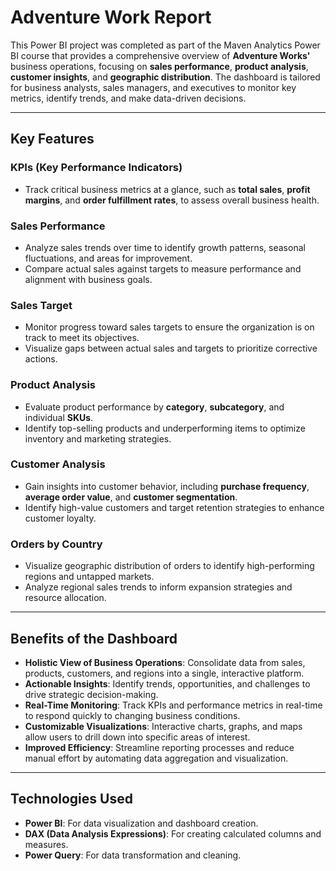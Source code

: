 # Adventure Work Report

This Power BI project was completed as part of the Maven Analytics Power BI course that provides a comprehensive overview of **Adventure Works'** business operations, focusing on **sales performance**, **product analysis**, **customer insights**, and **geographic distribution**. The dashboard is tailored for business analysts, sales managers, and executives to monitor key metrics, identify trends, and make data-driven decisions.

---

## Key Features

### **KPIs (Key Performance Indicators)**
- Track critical business metrics at a glance, such as **total sales**, **profit margins**, and **order fulfillment rates**, to assess overall business health.

### **Sales Performance**
- Analyze sales trends over time to identify growth patterns, seasonal fluctuations, and areas for improvement.
- Compare actual sales against targets to measure performance and alignment with business goals.

### **Sales Target**
- Monitor progress toward sales targets to ensure the organization is on track to meet its objectives.
- Visualize gaps between actual sales and targets to prioritize corrective actions.

### **Product Analysis**
- Evaluate product performance by **category**, **subcategory**, and individual **SKUs**.
- Identify top-selling products and underperforming items to optimize inventory and marketing strategies.

### **Customer Analysis**
- Gain insights into customer behavior, including **purchase frequency**, **average order value**, and **customer segmentation**.
- Identify high-value customers and target retention strategies to enhance customer loyalty.

### **Orders by Country**
- Visualize geographic distribution of orders to identify high-performing regions and untapped markets.
- Analyze regional sales trends to inform expansion strategies and resource allocation.

---

## Benefits of the Dashboard

- **Holistic View of Business Operations**: Consolidate data from sales, products, customers, and regions into a single, interactive platform.
- **Actionable Insights**: Identify trends, opportunities, and challenges to drive strategic decision-making.
- **Real-Time Monitoring**: Track KPIs and performance metrics in real-time to respond quickly to changing business conditions.
- **Customizable Visualizations**: Interactive charts, graphs, and maps allow users to drill down into specific areas of interest.
- **Improved Efficiency**: Streamline reporting processes and reduce manual effort by automating data aggregation and visualization.

---

## Technologies Used
- **Power BI**: For data visualization and dashboard creation.
- **DAX (Data Analysis Expressions)**: For creating calculated columns and measures.
- **Power Query**: For data transformation and cleaning.
